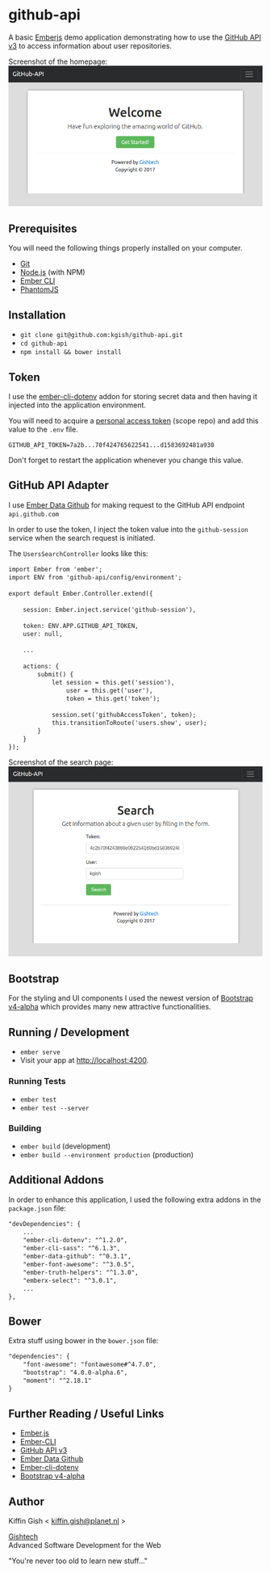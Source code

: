 # github-api

A basic [Emberjs](http://emberjs.com/) demo application demonstrating how to use the [GitHub API v3](https://developer.github.com/v3/) to access information about user repositories.

Screenshot of the homepage:
![Screenshot of the homepage](images/screenshot-homepage.png)

## Prerequisites

You will need the following things properly installed on your computer.

* [Git](https://git-scm.com/)
* [Node.js](https://nodejs.org/) (with NPM)
* [Ember CLI](https://ember-cli.com/)
* [PhantomJS](http://phantomjs.org/)


## Installation

* `git clone git@github.com:kgish/github-api.git`
* `cd github-api`
* `npm install && bower install`


## Token

I use the [ember-cli-dotenv](https://github.com/fivetanley/ember-cli-dotenv) addon for storing secret data and then having it injected into the application environment.

You will need to acquire a [personal access token](https://github.com/settings/tokens) (scope repo) and add this value to the `.env` file.

```
GITHUB_API_TOKEN=7a2b...70f424765622541...d1583692481a930
```

Don't forget to restart the application whenever you change this value.

## GitHub API Adapter

I use [Ember Data Github](https://github.com/elwayman02/ember-data-github) for making request to the GitHub API endpoint `api.github.com`

In order to use the token, I inject the token value into the `github-session` service when the search request is initiated.

The `UsersSearchController` looks like this:

```
import Ember from 'ember';
import ENV from 'github-api/config/environment';

export default Ember.Controller.extend({

    session: Ember.inject.service('github-session'),

    token: ENV.APP.GITHUB_API_TOKEN,
    user: null,

    ...

    actions: {
        submit() {
            let session = this.get('session'),
                user = this.get('user'),
                token = this.get('token');

            session.set('githubAccessToken', token);
            this.transitionToRoute('users.show', user);
        }
    }
});
```


Screenshot of the search page:
![Screenshot of the homepage](images/screenshot-searchpage.png)

## Bootstrap

For the styling and UI components I used the newest version of [Bootstrap v4-alpha](https://v4-alpha.getbootstrap.com/) which provides many new attractive functionalities.


## Running / Development

* `ember serve`
* Visit your app at [http://localhost:4200](http://localhost:4200).


### Running Tests

* `ember test`
* `ember test --server`


### Building

* `ember build` (development)
* `ember build --environment production` (production)

## Additional Addons

In order to enhance this application, I used the following extra addons in the `package.json` file:

```
"devDependencies": {
    ...
    "ember-cli-dotenv": "^1.2.0",
    "ember-cli-sass": "^6.1.3",
    "ember-data-github": "^0.3.1",
    "ember-font-awesome": "^3.0.5",
    "ember-truth-helpers": "^1.3.0",
    "emberx-select": "^3.0.1",
    ...
},
```


## Bower

Extra stuff using bower in the `bower.json` file:

```
"dependencies": {
    "font-awesome": "fontawesome#^4.7.0",
    "bootstrap": "4.0.0-alpha.6",
    "moment": "^2.18.1"
}
```

## Further Reading / Useful Links

* [Ember.js](http://emberjs.com/)
* [Ember-CLI](https://ember-cli.com/)
* [GitHub API v3](https://developer.github.com/v3/)
* [Ember Data Github](https://github.com/elwayman02/ember-data-github)
* [Ember-cli-dotenv](https://github.com/fivetanley/ember-cli-dotenv)
* [Bootstrap v4-alpha](https://v4-alpha.getbootstrap.com)


## Author

Kiffin Gish \< kiffin.gish@planet.nl \>

[Gishtech](http://gishtech.com)  
Advanced Software Development for the Web

"You're never too old to learn new stuff..."
